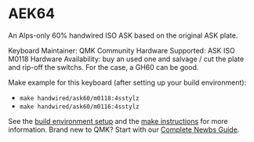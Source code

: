# AEK64

An Alps-only 60% handwired ISO ASK based on the original ASK plate.

Keyboard Maintainer: QMK Community
Hardware Supported: ASK ISO M0118
Hardware Availability: buy an used one and salvage / cut the plate and rip-off the switchs. For the case, a GH60 can be good.

Make example for this keyboard (after setting up your build environment):

* `make handwired/ask60/m0118:4sstylz`
* `make handwired/ask60/m0116:4sstylz`


See the [build environment setup](https://docs.qmk.fm/#/getting_started_build_tools) and the [make instructions](https://docs.qmk.fm/#/getting_started_make_guide) for more information. Brand new to QMK? Start with our [Complete Newbs Guide](https://docs.qmk.fm/#/newbs).
